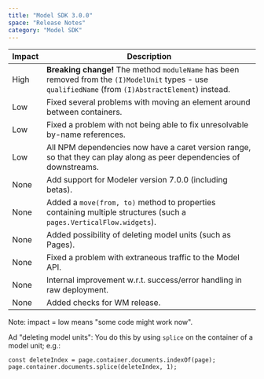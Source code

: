 ```yaml
---
title: "Model SDK 3.0.0"
space: "Release Notes"
category: "Model SDK"
---
```

| Impact | Description |
| --- | --- |
| High | **Breaking change!** The method `moduleName` has been removed from the `(I)ModelUnit` types - use `qualifiedName` (from `(I)AbstractElement`) instead. |
| Low | Fixed several problems with moving an element around between containers. |
| Low | Fixed a problem with not being able to fix unresolvable by-name references. |
| Low | All NPM dependencies now have a caret version range, so that they can play along as peer dependencies of downstreams. |
| None | Add support for Modeler version 7.0.0 (including betas). |
| None | Added a `move(from, to)` method to properties containing multiple structures (such a `pages.VerticalFlow.widgets`). |
| None | Added possibility of deleting model units (such as Pages). |
| None | Fixed a problem with extraneous traffic to the Model API. |
| None | Internal improvement w.r.t. success/error handling in raw deployment. |
| None | Added checks for WM release. |

Note: impact = low means "some code might work now".

Ad "deleting model units": You do this by using `splice` on the container of a model unit; e.g.:

```
const deleteIndex = page.container.documents.indexOf(page);
page.container.documents.splice(deleteIndex, 1);
```